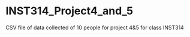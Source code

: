 # INST314_Project4_and_5
CSV file of data collected of 10 people for project 4&amp;5 for class INST314
